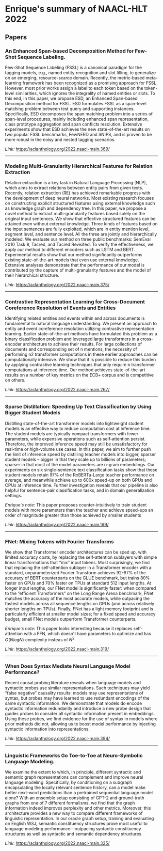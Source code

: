 # Enrique's summary of NAACL-HLT 2022

## Papers

### An Enhanced Span-based Decomposition Method for Few-Shot Sequence Labeling.
Few-Shot Sequence Labeling (FSSL) is a canonical paradigm for the tagging models, e.g., named entity recognition and slot filling, to generalize on an emerging, resource-scarce domain. Recently, the metric-based meta-learning framework has been recognized as a promising approach for FSSL. However, most prior works assign a label to each token based on the token-level similarities, which ignores the integrality of named entities or slots. To this end, in this paper, we propose ESD, an Enhanced Span-based Decomposition method for FSSL. ESD formulates FSSL as a span-level matching problem between test query and supporting instances. Specifically, ESD decomposes the span matching problem into a series of span-level procedures, mainly including enhanced span representation, class prototype aggregation and span conflicts resolution. Extensive experiments show that ESD achieves the new state-of-the-art results on two popular FSSL benchmarks, FewNERD and SNIPS, and is proven to be more robust in the noisy and nested tagging scenarios.

*Link:* https://aclanthology.org/2022.naacl-main.369/

---

### Modeling Multi-Granularity Hierarchical Features for Relation Extraction
Relation extraction is a key task in Natural Language Processing (NLP), which aims to extract relations between entity pairs from given texts. Recently, relation extraction (RE) has achieved remarkable progress with the development of deep neural networks. Most existing research focuses on constructing explicit structured features using external knowledge such as knowledge graph and dependency tree. In this paper, we propose a novel method to extract multi-granularity features based solely on the original input sentences. We show that effective structured features can be attained even without external knowledge. Three kinds of features based on the input sentences are fully exploited, which are in entity mention level, segment level, and sentence level. All the three are jointly and hierarchically modeled. We evaluate our method on three public benchmarks: SemEval 2010 Task 8, Tacred, and Tacred Revisited. To verify the effectiveness, we apply our method to different encoders such as LSTM and BERT. Experimental results show that our method significantly outperforms existing state-of-the-art models that even use external knowledge. Extensive analyses demonstrate that the performance of our model is contributed by the capture of multi-granularity features and the model of their hierarchical structure.

*Link*: https://aclanthology.org/2022.naacl-main.375/

---

### Contrastive Representation Learning for Cross-Document Coreference Resolution of Events and Entities
Identifying related entities and events within and across documents is fundamental to natural language understanding. We present an approach to entity and event coreference resolution utilizing contrastive representation learning. Earlier state-of-the-art methods have formulated this problem as a binary classification problem and leveraged large transformers in a cross-encoder architecture to achieve their results. For large collections of documents and corresponding set of n mentions, the necessity of performing n2 transformer computations in these earlier approaches can be computationally intensive. We show that it is possible to reduce this burden by applying contrastive learning techniques that only require n transformer computations at inference time. Our method achieves state-of-the-art results on a number of key metrics on the ECB+ corpus and is competitive on others.

*Link*: https://aclanthology.org/2022.naacl-main.267/

___

### Sparse Distillation: Speeding Up Text Classification by Using Bigger Student Models
Distilling state-of-the-art transformer models into lightweight student models is an effective way to reduce computation cost at inference time. The student models are typically compact transformers with fewer parameters, while expensive operations such as self-attention persist. Therefore, the improved inference speed may still be unsatisfactory for real-time or high-volume use cases. In this paper, we aim to further push the limit of inference speed by distilling teacher models into bigger, sparser student models – bigger in that they scale up to billions of parameters; sparser in that most of the model parameters are n-gram embeddings. Our experiments on six single-sentence text classification tasks show that these student models retain 97% of the RoBERTa-Large teacher performance on average, and meanwhile achieve up to 600x speed-up on both GPUs and CPUs at inference time. Further investigation reveals that our pipeline is also helpful for sentence-pair classification tasks, and in domain generalization settings.

*Enrique's note*: This paper proposes counter-intuitively to train student models with more parameters than the teacher and achieve speed-ups an order of magnitude greater than those achieved by smaller students

*Link*: https://aclanthology.org/2022.naacl-main.169/

___

### FNet: Mixing Tokens with Fourier Transforms
We show that Transformer encoder architectures can be sped up, with limited accuracy costs, by replacing the self-attention sublayers with simple linear transformations that “mix” input tokens. Most surprisingly, we find that replacing the self-attention sublayer in a Transformer encoder with a standard, unparameterized Fourier Transform achieves 92-97% of the accuracy of BERT counterparts on the GLUE benchmark, but trains 80% faster on GPUs and 70% faster on TPUs at standard 512 input lengths. At longer input lengths, our FNet model is significantly faster: when compared to the “efficient Transformers” on the Long Range Arena benchmark, FNet matches the accuracy of the most accurate models, while outpacing the fastest models across all sequence lengths on GPUs (and across relatively shorter lengths on TPUs). Finally, FNet has a light memory footprint and is particularly efficient at smaller model sizes; for a fixed speed and accuracy budget, small FNet models outperform Transformer counterparts.

*Enrique's note*: This paper looks interesting because it replaces self-attention with a FFN, which doesn't have parameters to optimize and has $O(N log N)$ complexity insteas of $N^2$

*Link*: https://aclanthology.org/2022.naacl-main.319/

---

### When Does Syntax Mediate Neural Language Model Performance?
Recent causal probing literature reveals when language models and syntactic probes use similar representations. Such techniques may yield “false negative” causality results: models may use representations of syntax, but probes may have learned to use redundant encodings of the same syntactic information. We demonstrate that models do encode syntactic information redundantly and introduce a new probe design that guides probes to consider all syntactic information present in embeddings. Using these probes, we find evidence for the use of syntax in models where prior methods did not, allowing us to boost model performance by injecting syntactic information into representations.

*Link*: https://aclanthology.org/2022.naacl-main.394/

___

### Linguistic Frameworks Go Toe-to-Toe at Neuro-Symbolic Language Modeling.
We examine the extent to which, in principle, different syntactic and semantic graph representations can complement and improve neural language modeling. Specifically, by conditioning on a subgraph encapsulating the locally relevant sentence history, can a model make better next-word predictions than a pretrained sequential language model alone? With an ensemble setup consisting of GPT-2 and ground-truth graphs from one of 7 different formalisms, we find that the graph information indeed improves perplexity and other metrics. Moreover, this architecture provides a new way to compare different frameworks of linguistic representation. In our oracle graph setup, training and evaluating on English WSJ, semantic constituency structures prove most useful to language modeling performance—outpacing syntactic constituency structures as well as syntactic and semantic dependency structures.

*Link*: https://aclanthology.org/2022.naacl-main.325/

 
